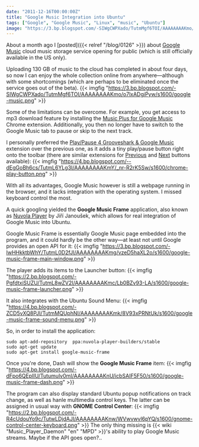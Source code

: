 ```yaml
---
date: "2011-12-16T00:00:00Z"
title: "Google Music Integration into Ubuntu"
tags: ["Google", "Google Music", "Linux", "music", "Ubuntu"]
image: "https://3.bp.blogspot.com/-SIWgCWPXado/TutmMgf6TOI/AAAAAAAAKmo/o7lxADgiPyw/s1600/google-music.png"
---
```


About a month ago I [posted]({{< relref "/blog/0126" >}}) about [Google Music](http://music.google.com/) cloud music storage service opening for public (which is still officially available in the US only).

Uploading 130 GB of music to the cloud has completed in about four days, so now I can enjoy the whole collection online from anywhere—although with some shortcomings (which are perhaps to be eliminated once the service goes out of the beta).
{{< imgfig "https://3.bp.blogspot.com/-SIWgCWPXado/TutmMgf6TOI/AAAAAAAAKmo/o7lxADgiPyw/s1600/google-music.png" >}}

<!--more-->

Some of the limitations can be overcome. For example, you get access to mp3 download feature by installing the [Music Plus for Google Music](http://chrome.google.com/webstore/detail/ipfnecmlncaiipncipkgijboddcdmego) Chrome extension. Additionally, you then no longer have to switch to the Google Music tab to pause or skip to the next track.

I personally preferred the [Play/Pause 4 Grooveshark & Google Music](http://chrome.google.com/webstore/detail/ocimhajpehjmepnegklahceceebnened) extension over the previous one, as it adds a tiny play/pause button right onto the toolbar (there are similar extensions for [Previous](http://chrome.google.com/webstore/detail/iklcgmiodfcphjidljmbbblgbicapmhf) and [Next](http://chrome.google.com/webstore/detail/niblnbcmjmbbadnkhjecmfgnlhafkhja) buttons available):
{{< imgfig "https://4.bp.blogspot.com/--dEgGoBh6cs/TutmL6YLg3I/AAAAAAAAKmY/_nr-R2rK5Sw/s1600/chrome-play-button.png" >}}

With all its advantages, Google Music however is still a webpage running in the browser, and it lacks integration with the operating system. I missed keyboard control the most.

A quick googling yielded the **Google Music Frame** application, also known as [Nuvola Player](http://launchpad.net/nuvola-player) by  Jiří Janoušek, which allows for real integration of Google Music into Ubuntu.

Google Music Frame is essentially Google Music page embedded into the program, and it could hardly be the other way—at least not until Google provides an open API for it:
{{< imgfig "https://3.bp.blogspot.com/-IwHHkktbWhY/TutmL0D2fJI/AAAAAAAAKmg/vzeD5haXL2o/s1600/google-music-frame-main-window.png" >}}

The player adds its items to the Launcher button:
{{< imgfig "https://2.bp.blogspot.com/-PgfdtxiSUZU/TutmL8wZV2I/AAAAAAAAKmc/Lb0BZv93-LA/s1600/google-music-frame-launcher.png" >}}

It also integrates with the Ubuntu Sound Menu:
{{< imgfig "https://4.bp.blogspot.com/-ZCD5vXQ8PJI/TutmMQUphNI/AAAAAAAAKmk/8V93xPRNtUk/s1600/google-music-frame-sound-menu.png" >}}

So, in order to install the application:

    sudo apt-add-repository  ppa:nuvola-player-builders/stable
    sudo apt-get update
    sudo apt-get install google-music-frame

Once you're done, Dash will show the **Google Music Frame** item:
{{< imgfig "https://4.bp.blogspot.com/-dFpo6QEpIIU/Tutumulv0mI/AAAAAAAAKnU/icbSAIF5F50/s1600/google-music-frame-dash.png" >}}

The program can also display standard Ubuntu popup notifications on track change, as well as hanle multimedia control keys. The latter can be assigned in usual way with **GNOME Control Center**:
{{< imgfig "https://2.bp.blogspot.com/-R4cUdouYo9c/TutwLDjdAJI/AAAAAAAAKnw/WVwvwvl6pYQ/s1600/gnome-control-center-keyboard.png" >}}
The only thing missing is {{< wiki "Music_Player_Daemon" "en" "MPD" >}}'s ability to play Google Music streams. Maybe if the API goes open?..
